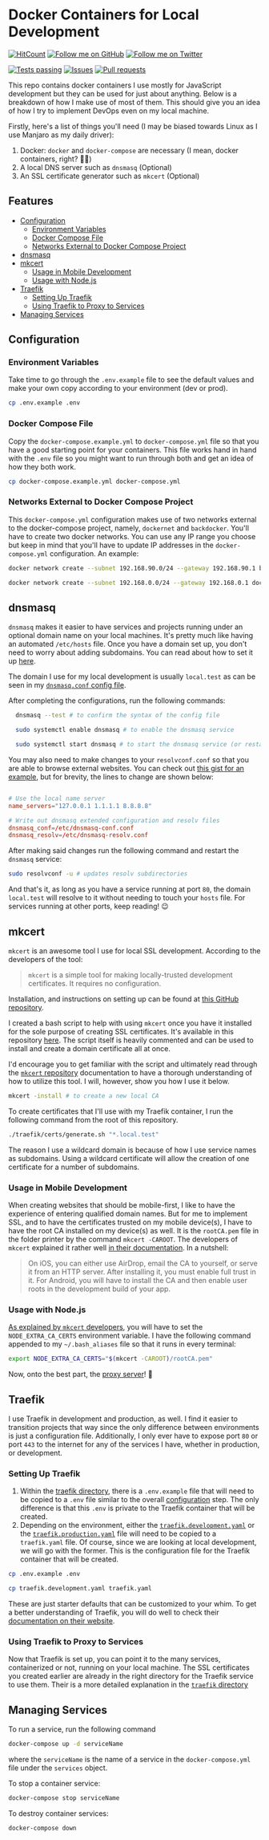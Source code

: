 # Docker Containers for Local Development

[![HitCount][hits-count-img]][hits-count]
[![Follow me on GitHub][github-follow-img]][github-profile]
[![Follow me on Twitter][twitter-follow-img]][twitter-profile]

[![Tests passing][gh-actions-img]][gh-actions]
[![Issues][gh-issues-img]][gh-issues]
[![Pull requests][gh-pulls-img]][gh-pulls]

This repo contains docker containers I use mostly for JavaScript development but they can be used for just about anything. Below is a breakdown of how I make use of most of them. This should give you an idea of how I try to implement DevOps even on my local machine.

Firstly, here's a list of things you'll need (I may be biased towards Linux as I use Manjaro as my daily driver):

1. Docker: `docker` and `docker-compose` are necessary (I mean, docker containers, right? 🤷‍♂️)
2. A local DNS server such as `dnsmasq` (Optional)
3. An SSL certificate generator such as `mkcert` (Optional)

<h2>Features</h2>

- [Configuration](#configuration)
  - [Environment Variables](#environment-variables)
  - [Docker Compose File](#docker-compose-file)
  - [Networks External to Docker Compose Project](#networks-external-to-docker-compose-project)
- [dnsmasq](#dnsmasq)
- [mkcert](#mkcert)
  - [Usage in Mobile Development](#usage-in-mobile-development)
  - [Usage with Node.js](#usage-with-nodejs)
- [Traefik](#traefik)
  - [Setting Up Traefik](#setting-up-traefik)
  - [Using Traefik to Proxy to Services](#using-traefik-to-proxy-to-services)
- [Managing Services](#managing-services)

## Configuration

### Environment Variables

Take time to go through the `.env.example` file to see the default values and make your own copy according to your environment (dev or prod).

```bash
cp .env.example .env
```

### Docker Compose File

Copy the `docker-compose.example.yml` to `docker-compose.yml` file so that you have a good starting point for your containers. This file works hand in hand with the `.env` file so you might want to run through both and get an idea of how they both work.

```bash
cp docker-compose.example.yml docker-compose.yml
```

### Networks External to Docker Compose Project

This `docker-compose.yml` configuration makes use of two networks external to the docker-compose project, namely, `dockernet` and `backdocker`. You'll have to create two docker networks. You can use any IP range you choose but keep in mind that you'll have to update IP addresses in the `docker-compose.yml` configuration. An example:

```bash
docker network create --subnet 192.168.90.0/24 --gateway 192.168.90.1 backdocker

docker network create --subnet 192.168.0.0/24 --gateway 192.168.0.1 dockernet
```

## dnsmasq

`dnsmasq` makes it easier to have services and projects running under an optional domain name on your local machines. It's pretty much like having an automated `/etc/hosts` file. Once you have a domain set up, you don't need to worry about adding subdomains. You can read about how to set it up [here][dnsmasq-blog].

The domain I use for my local development is usually `local.test` as can be seen in my [`dnsmasq.conf` config file][dnsmasq-conf].

After completing the configurations, run the following commands:

```bash
  dnsmasq --test # to confirm the syntax of the config file

  sudo systemctl enable dnsmasq # to enable the dnsmasq service

  sudo systemctl start dnsmasq # to start the dnsmasq service (or restart if it was running before)
```

You may also need to make changes to your `resolvconf.conf` so that you are able to browse external websites. You can check out [this gist for an example][resolvconf-conf], but for brevity, the lines to change are shown below:

```conf

# Use the local name server
name_servers="127.0.0.1 1.1.1.1 8.8.8.8"

# Write out dnsmasq extended configuration and resolv files
dnsmasq_conf=/etc/dnsmasq-conf.conf
dnsmasq_resolv=/etc/dnsmasq-resolv.conf
```

After making said changes run the following command and restart the `dnsmasq` service:

```bash
sudo resolvconf -u # updates resolv subdirectories
```

And that's it, as long as you have a service running at port `80`, the domain `local.test` will resolve to it without needing to touch your `hosts` file. For services running at other ports, keep reading! 😉

## mkcert

`mkcert` is an awesome tool I use for local SSL development. According to the developers of the tool:

> `mkcert` is a simple tool for making locally-trusted development certificates. It requires no configuration.

Installation, and instructions on setting up can be found at [this GitHub repository][mkcert-github].

I created a bash script to help with using `mkcert` once you have it installed for the sole purpose of creating SSL certificates. It's available in this repository [here][generate-sh]. The script itself is heavily commented and can be used to install and create a domain certificate all at once.

I'd encourage you to get familiar with the script and ultimately read through the [`mkcert` repository][mkcert-github] documentation to have a thorough understanding of how to utilize this tool. I will, however, show you how I use it below.

```bash
mkcert -install # to create a new local CA
```

To create certificates that I'll use with my Traefik container, I run the following command from the root of this repository.

```bash
./traefik/certs/generate.sh "*.local.test"
```

The reason I use a wildcard domain is because of how I use service names as subdomains. Using a wildcard certificate will allow the creation of one certificate for a number of subdomains.

### Usage in Mobile Development

When creating websites that should be mobile-first, I like to have the experience of entering qualified domain names. But for me to implement SSL, and to have the certificates trusted on my mobile device(s), I have to have the root CA installed on my device(s) as well. It is the `rootCA.pem` file in the folder printer by the command `mkcert -CAROOT`. The developers of `mkcert` explained it rather well [in their documentation][mkcert-mobile]. In a nutshell:

> On iOS, you can either use AirDrop, email the CA to yourself, or serve it from an HTTP server. After installing it, you must enable full trust in it.
> For Android, you will have to install the CA and then enable user roots in the development build of your app.

### Usage with Node.js

[As explained by `mkcert` developers][mkcert-node], you will have to set the `NODE_EXTRA_CA_CERTS` environment variable. I have the following command appended to my `~/.bash_aliases` file so that it runs in every terminal:

```sh
export NODE_EXTRA_CA_CERTS="$(mkcert -CAROOT)/rootCA.pem"
```

Now, onto the best part, the [proxy server](#traefik)! 🤩

## Traefik

I use Traefik in development and production, as well. I find it easier to transition projects that way since the only difference between environments is just a configuration file. Additionally, I only ever have to expose port `80` or port `443` to the internet for any of the services I have, whether in production, or development.

### Setting Up Traefik

1. Within the [traefik directory](traefik), there is a `.env.example` file that will need to be copied to a `.env` file similar to the overall [configuration](#configuration) step. The only difference is that this `.env` is private to the Traefik container that will be created.
2. Depending on the environment, either the [`traefik.development.yaml`](traefik/traefik.development.yaml) or the [`traefik.production.yaml`](traefik/traefik.production.yaml) file will need to be copied to a `traefik.yaml` file. Of course, since we are looking at local development, we will go with the former. This is the configuration file for the Traefik container that will be created.

```bash
cp .env.example .env

cp traefik.development.yaml traefik.yaml
```

These are just starter defaults that can be customized to your whim. To get a better understanding of Traefik, you will do well to check their [documentation on their website][traefik-docs].

### Using Traefik to Proxy to Services

Now that Traefik is set up, you can point it to the many services, containerized or not, running on your local machine. The SSL certificates you created earlier are already in the right directory for the Traefik service to use them. Their is a more detailed explanation in the [`traefik` directory](traefik/README.md)

## Managing Services

To run a service, run the following command

```bash
docker-compose up -d serviceName
```

where the `serviceName` is the name of a service in the `docker-compose.yml` file under the `services` object.

To stop a container service:

```bash
docker-compose stop serviceName
```

To destroy container services:

```bash
docker-compose down
```

<!-- Links -->
[dnsmasq-blog]: https://www.linux.com/training-tutorials/dnsmasq-easy-lan-name-services/ "How to set up dnsmasq"
[dnsmasq-conf]: https://gist.github.com/stctheproducer/3dd47aae53dd86081f946696c886fa39#file-dnsmasq-conf "A dnsmasq.conf file"
[resolvconf-conf]: https://gist.github.com/stctheproducer/3dd47aae53dd86081f946696c886fa39#file-resolvconf-conf "A resolvcon.conf file"
[mkcert-github]: https://github.com/FiloSottile/mkcert "The mkcert tool"
[generate-sh]: traefik/certs/generate.sh "Generate domain certificates"
[mkcert-mobile]: https://github.com/FiloSottile/mkcert#mobile-devices "Using mkcert in mobile development"
[mkcert-node]: https://github.com/FiloSottile/mkcert#using-the-root-with-nodejs "Using mkcert with NodeJS"
[traefik-docs]: https://docs.traefik.io "Traefik documentation"
[hits-count]: http://hits.dwyl.com/stctheproducer/docker-containers
[hits-count-img]: http://hits.dwyl.com/stctheproducer/docker-containers.svg
[github-profile]: https://github.com/stctheproducer
[github-follow-img]: https://img.shields.io/github/followers/stctheproducer?label=Follow&style=social
[twitter-profile]: https://twitter.com/stctheproducer
[twitter-follow-img]: https://img.shields.io/twitter/follow/stctheproducer?label=Follow&style=social
[gh-actions]: https://github.com/stctheproducer/docker-containers/actions
[gh-actions-img]: https://github.com/stctheproducer/docker-containers/workflows/Dependabot%20Auto%20Merge/badge.svg
[gh-issues]: https://github.com/stctheproducer/docker-containers/issues
[gh-issues-img]: https://img.shields.io/github/issues/stctheproducer/docker-containers?color=00ff
[gh-pulls]: https://github.com/stctheproducer/docker-containers/pulls
[gh-pulls-img]: https://img.shields.io/github/issues-pr/stctheproducer/docker-containers?color=00ff
